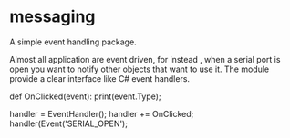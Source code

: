 # messaging
A simple event handling package.

Almost all application are event driven, for instead , when a serial port is open you want to notify other objects that want to use it.
The module provide a clear interface like C# event handlers.

def OnClicked(event):
    print(event.Type);
    
handler  = EventHandler();
handler += OnClicked;
handler(Event('SERIAL_OPEN');

